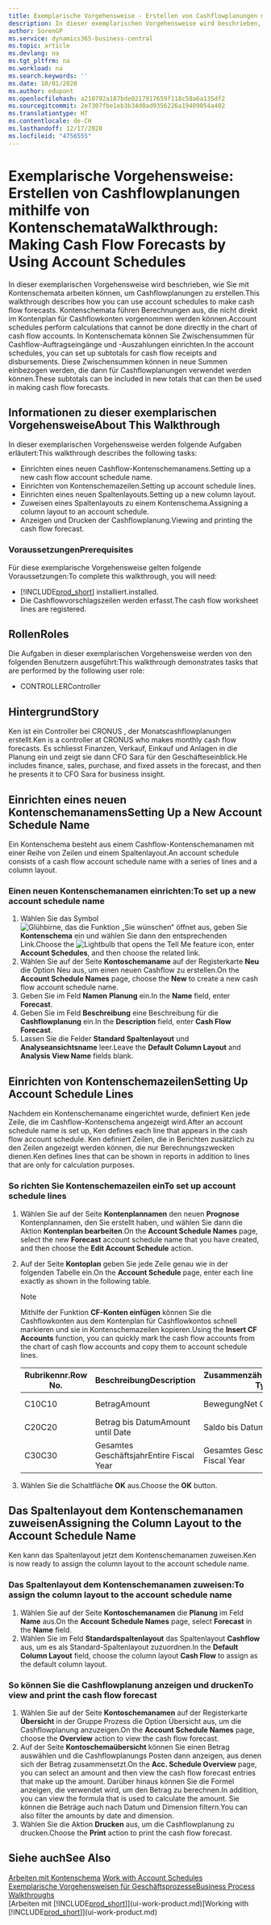 ```yaml
---
title: Exemplarische Vorgehensweise - Erstellen von Cashflowplanungen mithilfe von Kontenschema | Microsoft Docs
description: In dieser exemplarischen Vorgehensweise wird beschrieben, wie Sie mit Kontenschemata arbeiten können, um Cashflowplanungen zu erstellen. Kontenschemata führen Berechnungen aus, die nicht direkt im Kontenplan für Cashflowkonten vorgenommen werden können. In Kontenschemata können Sie Zwischensummen für Cashflow-Auftragseingänge und -Auszahlungen einrichten. Diese Zwischensummen können in neue Summen einbezogen werden, die dann für Cashflowplanungen verwendet werden können.
author: SorenGP
ms.service: dynamics365-business-central
ms.topic: article
ms.devlang: na
ms.tgt_pltfrm: na
ms.workload: na
ms.search.keywords: ''
ms.date: 10/01/2020
ms.author: edupont
ms.openlocfilehash: a210792a187bde0217917659f118c58a6a135df2
ms.sourcegitcommit: 2e7307fbe1eb3b34d0ad9356226a19409054a402
ms.translationtype: HT
ms.contentlocale: de-CH
ms.lasthandoff: 12/17/2020
ms.locfileid: "4756555"
---
```

# <a name="walkthrough-making-cash-flow-forecasts-by-using-account-schedules"></a><span data-ttu-id="35df4-106">Exemplarische Vorgehensweise: Erstellen von Cashflowplanungen mithilfe von Kontenschemata</span><span class="sxs-lookup"><span data-stu-id="35df4-106">Walkthrough: Making Cash Flow Forecasts by Using Account Schedules</span></span>
<span data-ttu-id="35df4-107">In dieser exemplarischen Vorgehensweise wird beschrieben, wie Sie mit Kontenschemata arbeiten können, um Cashflowplanungen zu erstellen.</span><span class="sxs-lookup"><span data-stu-id="35df4-107">This walkthrough describes how you can use account schedules to make cash flow forecasts.</span></span> <span data-ttu-id="35df4-108">Kontenschemata führen Berechnungen aus, die nicht direkt im Kontenplan für Cashflowkonten vorgenommen werden können.</span><span class="sxs-lookup"><span data-stu-id="35df4-108">Account schedules perform calculations that cannot be done directly in the chart of cash flow accounts.</span></span> <span data-ttu-id="35df4-109">In Kontenschemata können Sie Zwischensummen für Cashflow-Auftragseingänge und -Auszahlungen einrichten.</span><span class="sxs-lookup"><span data-stu-id="35df4-109">In the account schedules, you can set up subtotals for cash flow receipts and disbursements.</span></span> <span data-ttu-id="35df4-110">Diese Zwischensummen können in neue Summen einbezogen werden, die dann für Cashflowplanungen verwendet werden können.</span><span class="sxs-lookup"><span data-stu-id="35df4-110">These subtotals can be included in new totals that can then be used in making cash flow forecasts.</span></span>  

## <a name="about-this-walkthrough"></a><span data-ttu-id="35df4-111">Informationen zu dieser exemplarischen Vorgehensweise</span><span class="sxs-lookup"><span data-stu-id="35df4-111">About This Walkthrough</span></span>  
<span data-ttu-id="35df4-112">In dieser exemplarischen Vorgehensweise werden folgende Aufgaben erläutert:</span><span class="sxs-lookup"><span data-stu-id="35df4-112">This walkthrough describes the following tasks:</span></span>  

- <span data-ttu-id="35df4-113">Einrichten eines neuen Cashflow-Kontenschemanamens.</span><span class="sxs-lookup"><span data-stu-id="35df4-113">Setting up a new cash flow account schedule name.</span></span>  
- <span data-ttu-id="35df4-114">Einrichten von Kontenschemazeilen.</span><span class="sxs-lookup"><span data-stu-id="35df4-114">Setting up account schedule lines.</span></span>  
- <span data-ttu-id="35df4-115">Einrichten eines neuen Spaltenlayouts.</span><span class="sxs-lookup"><span data-stu-id="35df4-115">Setting up a new column layout.</span></span>  
- <span data-ttu-id="35df4-116">Zuweisen eines Spaltenlayouts zu einem Kontenschema.</span><span class="sxs-lookup"><span data-stu-id="35df4-116">Assigning a column layout to an account schedule.</span></span>  
- <span data-ttu-id="35df4-117">Anzeigen und Drucken der Cashflowplanung.</span><span class="sxs-lookup"><span data-stu-id="35df4-117">Viewing and printing the cash flow forecast.</span></span>  

### <a name="prerequisites"></a><span data-ttu-id="35df4-118">Voraussetzungen</span><span class="sxs-lookup"><span data-stu-id="35df4-118">Prerequisites</span></span>  
<span data-ttu-id="35df4-119">Für diese exemplarische Vorgehensweise gelten folgende Voraussetzungen:</span><span class="sxs-lookup"><span data-stu-id="35df4-119">To complete this walkthrough, you will need:</span></span>  

- [!INCLUDE[prod_short](includes/prod_short.md)] <span data-ttu-id="35df4-120">installiert.</span><span class="sxs-lookup"><span data-stu-id="35df4-120">installed.</span></span>  
- <span data-ttu-id="35df4-121">Die Cashflowvorschlagszeilen werden erfasst.</span><span class="sxs-lookup"><span data-stu-id="35df4-121">The cash flow worksheet lines are registered.</span></span>  

## <a name="roles"></a><span data-ttu-id="35df4-122">Rollen</span><span class="sxs-lookup"><span data-stu-id="35df4-122">Roles</span></span>  
<span data-ttu-id="35df4-123">Die Aufgaben in dieser exemplarischen Vorgehensweise werden von den folgenden Benutzern ausgeführt:</span><span class="sxs-lookup"><span data-stu-id="35df4-123">This walkthrough demonstrates tasks that are performed by the following user role:</span></span>  

- <span data-ttu-id="35df4-124">CONTROLLER</span><span class="sxs-lookup"><span data-stu-id="35df4-124">Controller</span></span>  

## <a name="story"></a><span data-ttu-id="35df4-125">Hintergrund</span><span class="sxs-lookup"><span data-stu-id="35df4-125">Story</span></span>  
<span data-ttu-id="35df4-126">Ken ist ein Controller bei CRONUS , der Monatscashflowplanungen erstellt.</span><span class="sxs-lookup"><span data-stu-id="35df4-126">Ken is a controller at CRONUS who makes monthly cash flow forecasts.</span></span> <span data-ttu-id="35df4-127">Es schliesst Finanzen, Verkauf, Einkauf und Anlagen in die Planung ein und zeigt sie dann CFO Sara für den Geschäfteseinblick.</span><span class="sxs-lookup"><span data-stu-id="35df4-127">He includes finance, sales, purchase, and fixed assets in the forecast, and then he presents it to CFO Sara for business insight.</span></span>  

## <a name="setting-up-a-new-account-schedule-name"></a><span data-ttu-id="35df4-128">Einrichten eines neuen Kontenschemanamens</span><span class="sxs-lookup"><span data-stu-id="35df4-128">Setting Up a New Account Schedule Name</span></span>  
<span data-ttu-id="35df4-129">Ein Kontenschema besteht aus einem Cashflow-Kontenschemanamen mit einer Reihe von Zeilen und einem Spaltenlayout.</span><span class="sxs-lookup"><span data-stu-id="35df4-129">An account schedule consists of a cash flow account schedule name with a series of lines and a column layout.</span></span>  

### <a name="to-set-up-a-new-account-schedule-name"></a><span data-ttu-id="35df4-130">Einen neuen Kontenschemanamen einrichten:</span><span class="sxs-lookup"><span data-stu-id="35df4-130">To set up a new account schedule name</span></span>  

1.  <span data-ttu-id="35df4-131">Wählen Sie das Symbol ![Glühbirne, das die Funktion „Sie wünschen“ öffnet](media/ui-search/search_small.png "Tell Me-Funktion") aus, geben Sie **Kontenschema** ein und wählen Sie dann den entsprechenden Link.</span><span class="sxs-lookup"><span data-stu-id="35df4-131">Choose the ![Lightbulb that opens the Tell Me feature](media/ui-search/search_small.png "Tell me what you want to do") icon, enter **Account Schedules**, and then choose the related link.</span></span>  
2.  <span data-ttu-id="35df4-132">Wählen Sie auf der Seite **Kontoschemaname** auf der Registerkarte **Neu** die Option Neu aus, um einen neuen Cashflow zu erstellen.</span><span class="sxs-lookup"><span data-stu-id="35df4-132">On the **Account Schedule Names** page, choose the **New** to create a new cash flow account schedule name.</span></span>  
3.  <span data-ttu-id="35df4-133">Geben Sie im Feld **Namen** **Planung** ein.</span><span class="sxs-lookup"><span data-stu-id="35df4-133">In the **Name** field, enter **Forecast**.</span></span>  
4.  <span data-ttu-id="35df4-134">Geben Sie im Feld **Beschreibung** eine Beschreibung für die **Cashflowplanung** ein.</span><span class="sxs-lookup"><span data-stu-id="35df4-134">In the **Description** field, enter **Cash Flow Forecast**.</span></span>  
5.  <span data-ttu-id="35df4-135">Lassen Sie die Felder **Standard Spaltenlayout** und **Analyseansichtsname** leer.</span><span class="sxs-lookup"><span data-stu-id="35df4-135">Leave the **Default Column Layout** and **Analysis View Name** fields blank.</span></span>  

## <a name="setting-up-account-schedule-lines"></a><span data-ttu-id="35df4-136">Einrichten von Kontenschemazeilen</span><span class="sxs-lookup"><span data-stu-id="35df4-136">Setting Up Account Schedule Lines</span></span>  
<span data-ttu-id="35df4-137">Nachdem ein Kontenschemaname eingerichtet wurde, definiert Ken jede Zeile, die im Cashflow-Kontenschema angezeigt wird.</span><span class="sxs-lookup"><span data-stu-id="35df4-137">After an account schedule name is set up, Ken defines each line that appears in the cash flow account schedule.</span></span> <span data-ttu-id="35df4-138">Ken definiert Zeilen, die in Berichten zusätzlich zu den Zeilen angezeigt werden können, die nur Berechnungszwecken dienen.</span><span class="sxs-lookup"><span data-stu-id="35df4-138">Ken defines lines that can be shown in reports in addition to lines that are only for calculation purposes.</span></span>  

### <a name="to-set-up-account-schedule-lines"></a><span data-ttu-id="35df4-139">So richten Sie Kontenschemazeilen ein</span><span class="sxs-lookup"><span data-stu-id="35df4-139">To set up account schedule lines</span></span>  

1.  <span data-ttu-id="35df4-140">Wählen Sie auf der Seite **Kontenplannamen** den neuen **Prognose** Kontenplannamen, den Sie erstellt haben, und wählen Sie dann die Aktion **Kontenplan bearbeiten**.</span><span class="sxs-lookup"><span data-stu-id="35df4-140">On the **Account Schedule Names** page, select the new **Forecast** account schedule name that you have created, and then choose the **Edit Account Schedule** action.</span></span>  
2.  <span data-ttu-id="35df4-141">Auf der Seite **Kontoplan** geben Sie jede Zeile genau wie in der folgenden Tabelle ein.</span><span class="sxs-lookup"><span data-stu-id="35df4-141">On the **Account Schedule** page, enter each line exactly as shown in the following table.</span></span>  

    > [!NOTE]  
    >  <span data-ttu-id="35df4-142">Mithilfe der Funktion **CF-Konten einfügen** können Sie die Cashflowkonten aus dem Kontenplan für Cashflowkontos schnell markieren und sie in Kontenschemazeilen kopieren.</span><span class="sxs-lookup"><span data-stu-id="35df4-142">Using the **Insert CF Accounts** function, you can quickly mark the cash flow accounts from the chart of cash flow accounts and copy them to account schedule lines.</span></span>  

    |<span data-ttu-id="35df4-143">Rubrikennr.</span><span class="sxs-lookup"><span data-stu-id="35df4-143">Row No.</span></span>|<span data-ttu-id="35df4-144">Beschreibung</span><span class="sxs-lookup"><span data-stu-id="35df4-144">Description</span></span>|<span data-ttu-id="35df4-145">Zusammenzählungsart</span><span class="sxs-lookup"><span data-stu-id="35df4-145">Totaling Type</span></span>|<span data-ttu-id="35df4-146">Zusammenzählung</span><span class="sxs-lookup"><span data-stu-id="35df4-146">Totaling</span></span>|<span data-ttu-id="35df4-147">Zeilenart</span><span class="sxs-lookup"><span data-stu-id="35df4-147">Row Type</span></span>|<span data-ttu-id="35df4-148">Betragsart</span><span class="sxs-lookup"><span data-stu-id="35df4-148">Amount Type</span></span>|<span data-ttu-id="35df4-149">Anzeigen</span><span class="sxs-lookup"><span data-stu-id="35df4-149">Show</span></span>|  
    |-------|-----------|-------------|--------|--------|-----------|----|
    |<span data-ttu-id="35df4-150">C10</span><span class="sxs-lookup"><span data-stu-id="35df4-150">C10</span></span>|<span data-ttu-id="35df4-151">Betrag</span><span class="sxs-lookup"><span data-stu-id="35df4-151">Amount</span></span>|<span data-ttu-id="35df4-152">Bewegung</span><span class="sxs-lookup"><span data-stu-id="35df4-152">Net Change</span></span>|<span data-ttu-id="35df4-153">Posten</span><span class="sxs-lookup"><span data-stu-id="35df4-153">Entries</span></span>|<span data-ttu-id="35df4-154">Nettobetrag</span><span class="sxs-lookup"><span data-stu-id="35df4-154">Net Amount</span></span>|<span data-ttu-id="35df4-155">Immer</span><span class="sxs-lookup"><span data-stu-id="35df4-155">Always</span></span>|  
    |<span data-ttu-id="35df4-156">C20</span><span class="sxs-lookup"><span data-stu-id="35df4-156">C20</span></span>|<span data-ttu-id="35df4-157">Betrag bis Datum</span><span class="sxs-lookup"><span data-stu-id="35df4-157">Amount until Date</span></span>|<span data-ttu-id="35df4-158">Saldo bis Datum</span><span class="sxs-lookup"><span data-stu-id="35df4-158">Balance at Date</span></span>|<span data-ttu-id="35df4-159">Posten</span><span class="sxs-lookup"><span data-stu-id="35df4-159">Entries</span></span>|<span data-ttu-id="35df4-160">Nettobetrag</span><span class="sxs-lookup"><span data-stu-id="35df4-160">Net Amount</span></span>|<span data-ttu-id="35df4-161">Immer</span><span class="sxs-lookup"><span data-stu-id="35df4-161">Always</span></span>|  
    |<span data-ttu-id="35df4-162">C30</span><span class="sxs-lookup"><span data-stu-id="35df4-162">C30</span></span>|<span data-ttu-id="35df4-163">Gesamtes Geschäftsjahr</span><span class="sxs-lookup"><span data-stu-id="35df4-163">Entire Fiscal Year</span></span>|<span data-ttu-id="35df4-164">Gesamtes Geschäftsjahr</span><span class="sxs-lookup"><span data-stu-id="35df4-164">Entire Fiscal Year</span></span>|<span data-ttu-id="35df4-165">Posten</span><span class="sxs-lookup"><span data-stu-id="35df4-165">Entries</span></span>|<span data-ttu-id="35df4-166">Nettobetrag</span><span class="sxs-lookup"><span data-stu-id="35df4-166">Net Amount</span></span>|<span data-ttu-id="35df4-167">Immer</span><span class="sxs-lookup"><span data-stu-id="35df4-167">Always</span></span>|  

4.  <span data-ttu-id="35df4-168">Wählen Sie die Schaltfläche **OK** aus.</span><span class="sxs-lookup"><span data-stu-id="35df4-168">Choose the **OK** button.</span></span>  

## <a name="assigning-the-column-layout-to-the-account-schedule-name"></a><span data-ttu-id="35df4-169">Das Spaltenlayout dem Kontenschemanamen zuweisen</span><span class="sxs-lookup"><span data-stu-id="35df4-169">Assigning the Column Layout to the Account Schedule Name</span></span>  
<span data-ttu-id="35df4-170">Ken kann das Spaltenlayout jetzt dem Kontenschemanamen zuweisen.</span><span class="sxs-lookup"><span data-stu-id="35df4-170">Ken is now ready to assign the column layout to the account schedule name.</span></span>  

### <a name="to-assign-the-column-layout-to-the-account-schedule-name"></a><span data-ttu-id="35df4-171">Das Spaltenlayout dem Kontenschemanamen zuweisen:</span><span class="sxs-lookup"><span data-stu-id="35df4-171">To assign the column layout to the account schedule name</span></span>  

1.  <span data-ttu-id="35df4-172">Wählen Sie auf der Seite **Kontoschemanamen** die **Planung**  im Feld **Name** aus.</span><span class="sxs-lookup"><span data-stu-id="35df4-172">On the **Account Schedule Names** page, select **Forecast** in the **Name** field.</span></span>  
2.  <span data-ttu-id="35df4-173">Wählen Sie im Feld **Standardspaltenlayout** das Spaltenlayout **Cashflow** aus, um es als Standard-Spaltenlayout zuzuordnen.</span><span class="sxs-lookup"><span data-stu-id="35df4-173">In the **Default Column Layout** field, choose the column layout **Cash Flow** to assign as the default column layout.</span></span>  

### <a name="to-view-and-print-the-cash-flow-forecast"></a><span data-ttu-id="35df4-174">So können Sie die Cashflowplanung anzeigen und drucken</span><span class="sxs-lookup"><span data-stu-id="35df4-174">To view and print the cash flow forecast</span></span>  
1.  <span data-ttu-id="35df4-175">Wählen Sie auf der Seite **Kontoschemanamen** auf der Registerkarte **Übersicht** in der Gruppe Prozess die Option Übersicht aus, um die Cashflowplanung anzuzeigen.</span><span class="sxs-lookup"><span data-stu-id="35df4-175">On the **Account Schedule Names** page, choose the **Overview** action to view the cash flow forecast.</span></span>  
2.  <span data-ttu-id="35df4-176">Auf der Seite **Kontoschemaübersicht** können Sie einen Betrag auswählen und die Cashflowplanungs Posten dann anzeigen, aus denen sich der Betrag zusammensetzt.</span><span class="sxs-lookup"><span data-stu-id="35df4-176">On the **Acc. Schedule Overview** page, you can select an amount and then view the cash flow forecast entries that make up the amount.</span></span> <span data-ttu-id="35df4-177">Darüber hinaus können Sie die Formel anzeigen, die verwendet wird, um den Betrag zu berechnen.</span><span class="sxs-lookup"><span data-stu-id="35df4-177">In addition, you can view the formula that is used to calculate the amount.</span></span> <span data-ttu-id="35df4-178">Sie können die Beträge auch nach Datum und Dimension filtern.</span><span class="sxs-lookup"><span data-stu-id="35df4-178">You can also filter the amounts by date and dimension.</span></span>  
3.  <span data-ttu-id="35df4-179">Wählen Sie die Aktion **Drucken** aus, um die Cashflowplanung zu drucken.</span><span class="sxs-lookup"><span data-stu-id="35df4-179">Choose the **Print** action to print the cash flow forecast.</span></span>  

## <a name="see-also"></a><span data-ttu-id="35df4-180">Siehe auch</span><span class="sxs-lookup"><span data-stu-id="35df4-180">See Also</span></span>  
 <span data-ttu-id="35df4-181">[Arbeiten mit Kontenschema](bi-how-work-account-schedule.md) </span><span class="sxs-lookup"><span data-stu-id="35df4-181">[Work with Account Schedules](bi-how-work-account-schedule.md) </span></span>  
 [<span data-ttu-id="35df4-182">Exemplarische Vorgehensweisen für Geschäftsprozesse</span><span class="sxs-lookup"><span data-stu-id="35df4-182">Business Process Walkthroughs</span></span>](walkthrough-business-process-walkthroughs.md)  
 <span data-ttu-id="35df4-183">[Arbeiten mit [!INCLUDE[prod_short](includes/prod_short.md)]](ui-work-product.md)</span><span class="sxs-lookup"><span data-stu-id="35df4-183">[Working with [!INCLUDE[prod_short](includes/prod_short.md)]](ui-work-product.md)</span></span>
